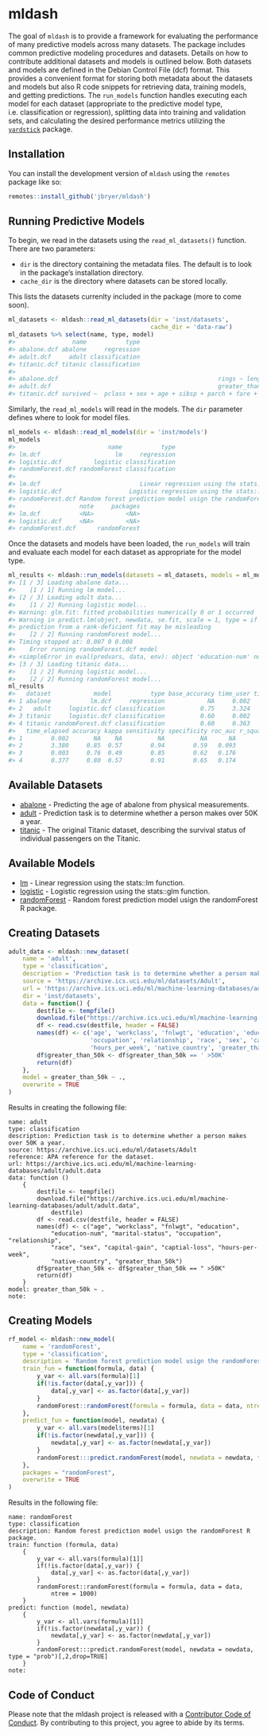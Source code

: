 
# mldash

<!-- badges: start -->
<!-- badges: end -->

The goal of `mldash` is to provide a framework for evaluating the
performance of many predictive models across many datasets. The package
includes common predictive modeling procedures and datasets. Details on
how to contribute additional datasets and models is outlined below. Both
datasets and models are defined in the Debian Control File (dcf) format.
This provides a convenient format for storing both metadata about the
datasets and models but also R code snippets for retrieving data,
training models, and getting predictions. The `run_models` function
handles executing each model for each dataset (appropriate to the
predictive model type, i.e. classification or regression), splitting
data into training and validation sets, and calculating the desired
performance metrics utilizing the
[`yardstick`](https://yardstick.tidymodels.org) package.

## Installation

You can install the development version of `mldash` using the `remotes`
package like so:

``` r
remotes::install_github('jbryer/mldash')
```

## Running Predictive Models

To begin, we read in the datasets using the `read_ml_datasets()`
function. There are two parameters:

-   `dir` is the directory containing the metadata files. The default is
    to look in the package’s installation directory.
-   `cache_dir` is the directory where datasets can be stored locally.

This lists the datasets currenlty included in the package (more to come
soon).

``` r
ml_datasets <- mldash::read_ml_datasets(dir = 'inst/datasets',
                                        cache_dir = 'data-raw')
ml_datasets %>% select(name, type, model)
#>                name           type
#> abalone.dcf abalone     regression
#> adult.dcf     adult classification
#> titanic.dcf titanic classification
#>                                                                        model
#> abalone.dcf                                             rings ~ length + sex
#> adult.dcf                                               greater_than_50k ~ .
#> titanic.dcf survived ~  pclass + sex + age + sibsp + parch + fare + embarked
```

Similarly, the `read_ml_models` will read in the models. The `dir`
parameter defines where to look for model files.

``` r
ml_models <- mldash::read_ml_models(dir = 'inst/models')
ml_models
#>                          name           type
#> lm.dcf                     lm     regression
#> logistic.dcf         logistic classification
#> randomForest.dcf randomForest classification
#>                                                                       description
#> lm.dcf                            Linear regression using the stats::lm function.
#> logistic.dcf                   Logistic regression using the stats::glm function.
#> randomForest.dcf Random forest prediction model usign the randomForest R package.
#>                  note     packages
#> lm.dcf           <NA>         <NA>
#> logistic.dcf     <NA>         <NA>
#> randomForest.dcf      randomForest
```

Once the datasets and models have been loaded, the `run_models` will
train and evaluate each model for each dataset as appropriate for the
model type.

``` r
ml_results <- mldash::run_models(datasets = ml_datasets, models = ml_models)
#> [1 / 3] Loading abalone data...
#>    [1 / 1] Running lm model...
#> [2 / 3] Loading adult data...
#>    [1 / 2] Running logistic model...
#> Warning: glm.fit: fitted probabilities numerically 0 or 1 occurred
#> Warning in predict.lm(object, newdata, se.fit, scale = 1, type = if (type == :
#> prediction from a rank-deficient fit may be misleading
#>    [2 / 2] Running randomForest model...
#> Timing stopped at: 0.007 0 0.008
#>    Error running randomForest.dcf model
#> <simpleError in eval(predvars, data, env): object 'education-num' not found>
#> [3 / 3] Loading titanic data...
#>    [1 / 2] Running logistic model...
#>    [2 / 2] Running randomForest model...
ml_results
#>   dataset            model           type base_accuracy time_user time_system
#> 1 abalone           lm.dcf     regression            NA     0.002       0.000
#> 2   adult     logistic.dcf classification          0.75     3.324       0.050
#> 3 titanic     logistic.dcf classification          0.60     0.002       0.000
#> 4 titanic randomForest.dcf classification          0.60     0.363       0.013
#>   time_elapsed accuracy kappa sensitivity specificity roc_auc r_squared rmse
#> 1        0.002       NA    NA          NA          NA      NA       0.3  2.6
#> 2        3.380     0.85  0.57        0.94        0.59   0.093        NA   NA
#> 3        0.003     0.76  0.49        0.85        0.62   0.176        NA   NA
#> 4        0.377     0.80  0.57        0.91        0.65   0.174        NA   NA
```

## Available Datasets

-   [abalone](inst/datasets/abalone.dcf) - Predicting the age of abalone
    from physical measurements.
-   [adult](inst/datasets/adult.dcf) - Prediction task is to determine
    whether a person makes over 50K a year.
-   [titanic](inst/datasets/titanic.dcf) - The original Titanic dataset,
    describing the survival status of individual passengers on the
    Titanic.

## Available Models

-   [lm](inst/models/lm.dcf) - Linear regression using the stats::lm
    function.
-   [logistic](inst/models/logistic.dcf) - Logistic regression using the
    stats::glm function.
-   [randomForest](inst/models/randomForest.dcf) - Random forest
    prediction model usign the randomForest R package.

## Creating Datasets

``` r
adult_data <- mldash::new_dataset(
    name = 'adult',
    type = 'classification',
    description = 'Prediction task is to determine whether a person makes over 50K a year.',
    source = 'https://archive.ics.uci.edu/ml/datasets/Adult',
    url = 'https://archive.ics.uci.edu/ml/machine-learning-databases/adult/adult.data',
    dir = 'inst/datasets',
    data = function() {
        destfile <- tempfile()
        download.file("https://archive.ics.uci.edu/ml/machine-learning-databases/adult/adult.data", destfile)
        df <- read.csv(destfile, header = FALSE)
        names(df) <- c('age', 'workclass', 'fnlwgt', 'education', 'education_num', 'marital_status',
                       'occupation', 'relationship', 'race', 'sex', 'capital_gain', 'captial_loss',
                       'hours_per_week', 'native_country', 'greater_than_50k')
        df$greater_than_50k <- df$greater_than_50k == ' >50K'
        return(df)
    },
    model = greater_than_50k ~ .,
    overwrite = TRUE
)
```

Results in creating the following file:

    name: adult
    type: classification
    description: Prediction task is to determine whether a person makes over 50K a year.
    source: https://archive.ics.uci.edu/ml/datasets/Adult
    reference: APA reference for the dataset.
    url: https://archive.ics.uci.edu/ml/machine-learning-databases/adult/adult.data
    data: function () 
        {
            destfile <- tempfile()
            download.file("https://archive.ics.uci.edu/ml/machine-learning-databases/adult/adult.data", 
                destfile)
            df <- read.csv(destfile, header = FALSE)
            names(df) <- c("age", "workclass", "fnlwgt", "education", 
                "education-num", "marital-status", "occupation", "relationship", 
                "race", "sex", "capital-gain", "captial-loss", "hours-per-week", 
                "native-country", "greater_than_50k")
            df$greater_than_50k <- df$greater_than_50k == " >50K"
            return(df)
        }
    model: greater_than_50k ~ .
    note:

## Creating Models

``` r
rf_model <- mldash::new_model(
    name = 'randomForest',
    type = 'classification',
    description = 'Random forest prediction model usign the randomForest R package.',
    train_fun = function(formula, data) {
        y_var <- all.vars(formula)[1]
        if(!is.factor(data[,y_var])) {
            data[,y_var] <- as.factor(data[,y_var])
        }
        randomForest::randomForest(formula = formula, data = data, ntree = 1000)
    },
    predict_fun = function(model, newdata) {
        y_var <- all.vars(model$terms)[1]
        if(!is.factor(newdata[,y_var])) {
            newdata[,y_var] <- as.factor(newdata[,y_var])
        }
        randomForest:::predict.randomForest(model, newdata = newdata, type = "prob")[,2,drop=TRUE]
    },
    packages = "randomForest",
    overwrite = TRUE
)
```

Results in the following file:

    name: randomForest
    type: classification
    description: Random forest prediction model usign the randomForest R package.
    train: function (formula, data) 
        {
            y_var <- all.vars(formula)[1]]
            if(!is.factor(data[,y_var)) {
                data[,y_var] <- as.factor(data[,y_var])
            }
            randomForest::randomForest(formula = formula, data = data, 
                ntree = 1000)
        }
    predict: function (model, newdata) 
        {
            y_var <- all.vars(formula)[1]]
            if(!is.factor(newdata[,y_var)) {
                newdata[,y_var] <- as.factor(newdata[,y_var])
            }
            randomForest:::predict.randomForest(model, newdata = newdata, type = "prob")[,2,drop=TRUE]
        }
    note:

## Code of Conduct

Please note that the mldash project is released with a [Contributor Code
of
Conduct](https://contributor-covenant.org/version/2/0/CODE_OF_CONDUCT.html).
By contributing to this project, you agree to abide by its terms.
